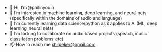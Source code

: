 - 👋 Hi, I’m @philinyouin
- 👀 I’m interested in machine learning, deep learning, and neural nets (specifically within the domains of audio and language) 
- 🌱 I’m currently learning data science/python as it applies to AI (ML, deep learning, neural nets) 
- 🤝 I’m looking to collaborate on audio based projects (speach, music classifation problems, etc) 
- 📫 How to reach me philpeker@gmail.com

<!---
philinyouin/philinyouin is a ✨ special ✨ repository because its `README.md` (this file) appears on your GitHub profile.
You can click the Preview link to take a look at your changes.
--->
